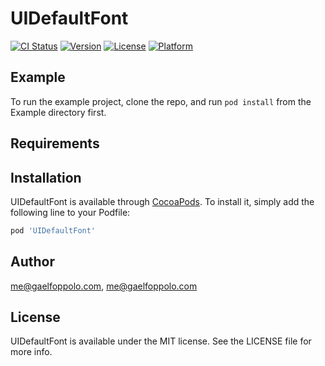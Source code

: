 # UIDefaultFont

[![CI Status](http://img.shields.io/travis/me@gaelfoppolo.com/UIDefaultFont.svg?style=flat)](https://travis-ci.org/me@gaelfoppolo.com/UIDefaultFont)
[![Version](https://img.shields.io/cocoapods/v/UIDefaultFont.svg?style=flat)](http://cocoapods.org/pods/UIDefaultFont)
[![License](https://img.shields.io/cocoapods/l/UIDefaultFont.svg?style=flat)](http://cocoapods.org/pods/UIDefaultFont)
[![Platform](https://img.shields.io/cocoapods/p/UIDefaultFont.svg?style=flat)](http://cocoapods.org/pods/UIDefaultFont)

## Example

To run the example project, clone the repo, and run `pod install` from the Example directory first.

## Requirements

## Installation

UIDefaultFont is available through [CocoaPods](http://cocoapods.org). To install
it, simply add the following line to your Podfile:

```ruby
pod 'UIDefaultFont'
```

## Author

me@gaelfoppolo.com, me@gaelfoppolo.com

## License

UIDefaultFont is available under the MIT license. See the LICENSE file for more info.
